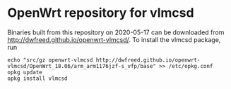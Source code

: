 OpenWrt repository for vlmcsd
========
Binaries built from this repository on 2020-05-17 can be downloaded from http://dwfreed.github.io/openwrt-vlmcsd/.
To install the vlmcsd package, run
```
echo "src/gz openwrt-vlmcsd http://dwfreed.github.io/openwrt-vlmcsd/OpenWrt_18.06/arm_arm1176jzf-s_vfp/base" >> /etc/opkg.conf
opkg update
opkg install vlmcsd
```
